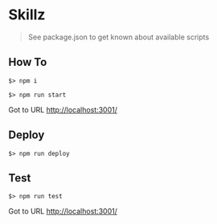 # Skillz

> See package.json to get known about available scripts

## How To

    $> npm i
    
    $> npm run start
    
Got to URL [http://localhost:3001/]() 

## Deploy

    $> npm run deploy
    
## Test

    $> npm run test
    
Got to URL [http://localhost:3001/]()    